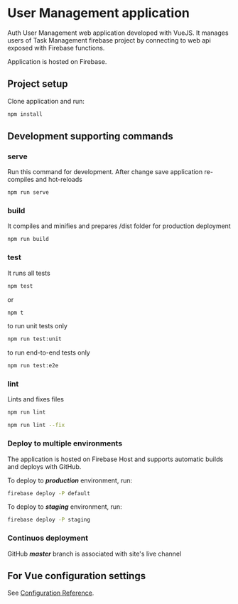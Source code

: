 # User Management application

Auth User Management web application developed with VueJS. It manages users of Task Management firebase project by connecting to web api exposed with Firebase functions.

Application is hosted on Firebase.

## Project setup

Clone application and run:

```bash
npm install
```

## Development supporting commands

### serve

Run this command for development. After change save application re-compiles and hot-reloads

```bash
npm run serve
```

### build

It compiles and minifies and prepares /dist folder for production deployment

```bash
npm run build
```

### test

It runs all tests

```bash
npm test
```

or

```bash
npm t
```

to run unit tests only

```bash
npm run test:unit
```

to run end-to-end tests only

```bash
npm run test:e2e
```

### lint

Lints and fixes files

```bash
npm run lint
```

```bash
npm run lint --fix
```

### Deploy to multiple environments

The application is hosted on Firebase Host and supports automatic builds and deploys with GitHub.

To deploy to ***production*** environment, run:

```bash
firebase deploy -P default
```

To deploy to ***staging*** environment, run:

```bash
firebase deploy -P staging
```

### Continuos deployment

GitHub ***master*** branch is associated with site's live channel

## For Vue configuration settings

See [Configuration Reference](https://cli.vuejs.org/config/).
